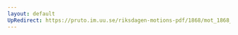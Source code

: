 ```yaml
---
layout: default
UpRedirect: https://pruto.im.uu.se/riksdagen-motions-pdf/1868/mot_1868__ak__22/mot_1868__ak__22-001.pdf
---
```

